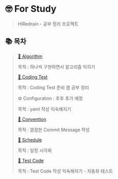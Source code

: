 # 🤓 For Study
> HIRedrain - 공부 정리 프로젝트


## 📚 목차
> [🧠 Algorithm](https://github.com/HIRedrain/For_Study/tree/main/src/main/kotlin/for_study/algorithm)
>
> 목적 : 하나씩 구현하면서 알고리즘 익히기
> 
> [🎯 Coding Test](https://github.com/HIRedrain/For_Study/tree/main/src/main/kotlin/for_study/coding_test)
>
> 목적 : Coding Test 준비 겸 공부 정리
> 
> ⚙️ Configuration : 추후 추가 예정
>
> 목적 : yaml 작성 익숙해지기
> 
> [📄 Convention](https://github.com/HIRedrain/For_Study/blob/main/Convention.txt)
>
> 목적 : 깔끔한 Commit Message 작성
> 
> [📅 Schedule](https://github.com/HIRedrain/For_Study/tree/main/schedule)
>
> 목적 : 일정 시각화
> 
> [🧪 Test Code](https://github.com/HIRedrain/For_Study/tree/main/src/test/kotlin/for_study)
>
> 목적 : Test Code 작성 익숙해지기 - 자동화 테스트



